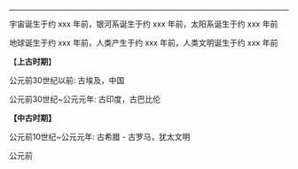 
---

宇宙诞生于约 xxx 年前，银河系诞生于约 xxx 年前，太阳系诞生于约 xxx 年前

地球诞生于约 xxx 年前，人类产生于约 xxx 年前，人类文明诞生于约 xxx 年前

【**上古时期**】

公元前30世纪以前: 古埃及，中国

公元前30世纪~公元元年: 古印度，古巴比伦



**【中古时期】**

公元前10世纪~公元元年: 古希腊 - 古罗马，犹太文明

公元前

